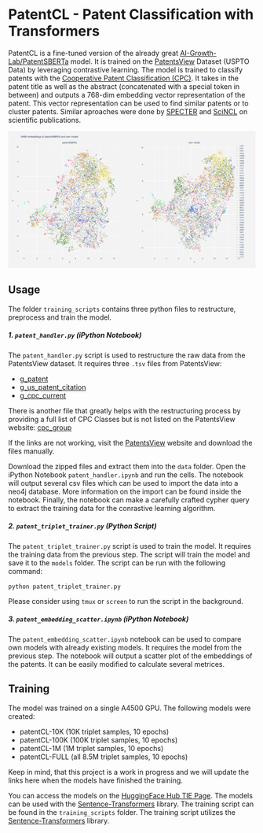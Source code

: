 # PatentCL - Patent Classification with Transformers
PatentCL is a fine-tuned version of the already great [AI-Growth-Lab/PatentSBERTa](https://huggingface.co/AI-Growth-Lab/PatentSBERTa) model. It is trained on the [PatentsView](https://patentsview.org/) Dataset (USPTO Data) by leveraging contrastive learning.
The model is trained to classify patents with the [Cooperative Patent Classification (CPC)](https://www.epo.org/searching-for-patents/helpful-resources/first-time-here/classification/cpc.html). It takes in the patent title as well as the abstract (concatenated with a special token in between) and outputs a 768-dim embedding vector representation of the patent. This vector representation can be used to find similar patents or to cluster patents.
Similar aproaches were done by [SPECTER](https://arxiv.org/abs/2004.07180) and [SciNCL](https://arxiv.org/abs/2202.06671) on scientific publications.

![Scatter Plot](scatter_plot.png)

## Usage
The folder `training_scripts` contains three python files to restructure, preprocess and train the model.

##### 1. `patent_handler.py` (iPython Notebook)
The `patent_handler.py` script is used to restructure the raw data from the PatentsView dataset. It requires three `.tsv` files from PatentsView:
- [g_patent](https://s3.amazonaws.com/data.patentsview.org/download/g_patent.tsv.zip)
- [g_us_patent_citation](https://s3.amazonaws.com/data.patentsview.org/download/g_us_patent_citation.tsv.zip)
- [g_cpc_current](https://s3.amazonaws.com/data.patentsview.org/download/g_cpc_current.tsv.zip)

There is another file that greatly helps with the restructuring process by providing a full list of CPC Classes but is not listed on the PatentsView website: [cpc_group](https://s3.amazonaws.com/data.patentsview.org/download/cpc_group.tsv.zip)

If the links are not working, visit the [PatentsView](https://patentsview.org/download/data-download-tables) website and download the files manually.

Download the zipped files and extract them into the `data` folder. Open the iPython Notebook `patent_handler.ipynb` and run the cells. The notebook will output several csv files which can be used to import the data into a neo4j database. More information on the import can be found inside the notebook. Finally, the notebook can make a carefully crafted cypher query to extract the training data for the conrastive learning algorithm.

##### 2. `patent_triplet_trainer.py` (Python Script)
The `patent_triplet_trainer.py` script is used to train the model. It requires the training data from the previous step. The script will train the model and save it to the `models` folder. The script can be run with the following command:
```
python patent_triplet_trainer.py
```
Please consider using `tmux` or `screen` to run the script in the background.

##### 3. `patent_embedding_scatter.ipynb` (iPython Notebook)
The `patent_embedding_scatter.ipynb` notebook can be used to compare own models with already existing models. It requires the model from the previous step. The notebook will output a scatter plot of the embeddings of the patents. It can be easily modified to calculate several metrices.


## Training
The model was trained on a single A4500 GPU. The following models were created:
- patentCL-10K (10K triplet samples, 10 epochs)
- patentCL-100K (100K triplet samples, 10 epochs)
- patentCL-1M (1M triplet samples, 10 epochs)
- patentCL-FULL (all 8.5M triplet samples, 10 epochs)

Keep in mind, that this project is a work in progress and we will update the links here when the models have finished the training.

You can access the models on the [HuggingFace Hub TIE Page]([https://huggingface.co/](https://huggingface.co/TUHH-TIE)). The models can be used with the [Sentence-Transformers](https://www.sbert.net/index.html) library.
The training script can be found in the `training_scripts` folder. The training script utilizes the [Sentence-Transformers](https://www.sbert.net/index.html) library.